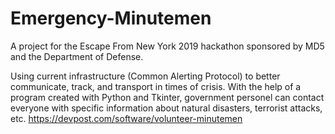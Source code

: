 # Emergency-Minutemen
A project for the Escape From New York 2019 hackathon sponsored by MD5 and the Department of Defense.

Using current infrastructure (Common Alerting Protocol) to better communicate, track, and transport in times of crisis.
With the help of a program created with Python and Tkinter, government personel can contact everyone with specific information about natural disasters, terrorist attacks, etc.
https://devpost.com/software/volunteer-minutemen
